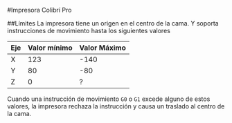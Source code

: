 #Impresora Colibrí Pro

##Límites
La impresora tiene un origen en el centro de la cama. Y soporta instrucciones de movimiento hasta los siguientes valores

|Eje| Valor mínimo | Valor Máximo |
|---|-----|------|
| X | 123 | -140 |
| Y | 80  | -80  |
| Z | 0   | ?    |

Cuando una instrucción de movimiento `G0` o `G1` excede alguno de estos valores, la impresora rechaza la instrucción y causa un traslado al centro de la cama.
